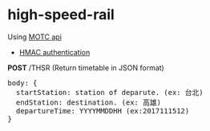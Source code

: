 # high-speed-rail


Using [MOTC api](http://ptx.transportdata.tw/MOTC/Swagger/)

- [HMAC authentication](https://github.com/Caligatio/jsSHA)

<b>POST</b> /THSR (Return timetable in JSON format)
<pre>
body: {
  startStation: station of deparute. (ex: 台北)
  endStation: destination. (ex: 高雄)
  departureTime: YYYYMMDDHH (ex:2017111512)
}
</pre>
